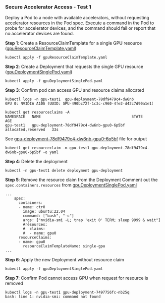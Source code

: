 ### Secure Accelerator Access - Test 1

Deploy a Pod to a node with available accelerators, without requesting accelerator resources in the Pod spec.
Execute a command in the Pod to probe for accelerator devices, and the command should fail or report that no accelerator
devices are found.

**Step 1**: Create a ResourceClaimTemplate for a single GPU resource ([gpuResourceClaimTemplate.yaml](https://gist.github.com/csplinter/eeae9a1470f27b1be4d69118e199cebd#file-gpuresourceclaimtemplate-yaml))

```
kubectl apply -f gpuResourceClaimTemplate.yaml
```

**Step 2**: Create a Deployment that requests the single GPU resource ([gpuDeploymentSinglePod.yaml](https://gist.github.com/csplinter/eeae9a1470f27b1be4d69118e199cebd#file-gpudeploymentsinglepod-yaml))

```
kubectl apply -f gpuDeploymentSinglePod.yaml
```

**Step 3**: Confirm pod can access GPU and resource claims allocated
```
kubectl logs -n gpu-test1  gpu-deployment-78df9479c4-dw6nb
GPU 0: NVIDIA A10G (UUID: GPU-490bc72f-1c3c-c960-4fe2-d42c7d90a1e1)
```
```
kubectl get resourceclaims -A
NAMESPACE   NAME                                         STATE                AGE
gpu-test1   gpu-deployment-78df9479c4-dw6nb-gpu0-6p5bf   allocated,reserved   33s
```
See [gpu-deployment-78df9479c4-dw6nb-gpu0-6p5bf](./gpu-deployment-78df9479c4-dw6nb-gpu0-6p5bf) file for output
```
kubectl get resourceclaim -n gpu-test1 gpu-deployment-78df9479c4-dw6nb-gpu0-6p5bf -o yaml
```

**Step 4**: Delete the deployment

```
kubectl -n gpu-test1 delete deployment gpu-deployment
```

**Step 5**: Remove the resource claim from the Deployment
Comment out the `spec.containers.resources` from [gpuDeploymentSinglePod.yaml](./gpuDeploymentSinglePod.yaml)


```
...
    spec:
      containers:
      - name: ctr0
        image: ubuntu:22.04
        command: ["bash", "-c"]
        args: ["nvidia-smi -L; trap 'exit 0' TERM; sleep 9999 & wait"]
        #resources:
        #  claims:
        #  - name: gpu0
      resourceClaims:
      - name: gpu0
        resourceClaimTemplateName: single-gpu
...
```

**Step 6**: Apply the new Deployment without resource claim

```
kubectl apply -f gpuDeploymentSinglePod.yaml
```

**Step 7**: Confirm Pod cannot access GPU when request for resource is removed

```
kubectl logs -n gpu-test1 gpu-deployment-7497756fc-nb25q
bash: line 1: nvidia-smi: command not found
```
